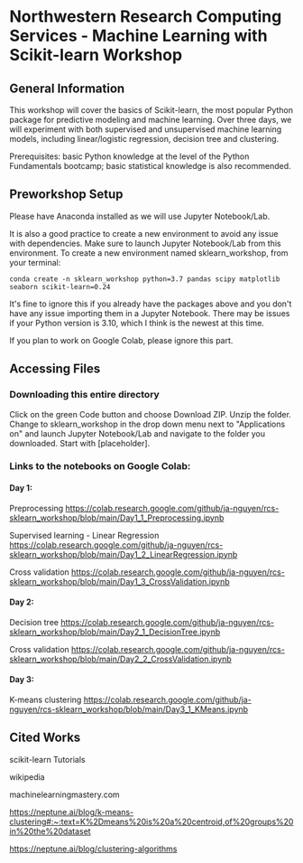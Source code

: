 # Northwestern Research Computing Services - Machine Learning with Scikit-learn Workshop

## General Information
This workshop will cover the basics of Scikit-learn, the most popular Python package for predictive modeling and machine learning. Over three days, we will experiment with both supervised and unsupervised machine learning models, including linear/logistic regression, decision tree and clustering.

Prerequisites: basic Python knowledge at the level of the Python Fundamentals bootcamp; basic statistical knowledge is also recommended.

## Preworkshop Setup
Please have Anaconda installed as we will use Jupyter Notebook/Lab. 

It is also a good practice to create a new environment to avoid any issue with dependencies. Make sure to launch Jupyter Notebook/Lab from this environment. To create a new environment named sklearn_workshop, from your terminal:

```console
conda create -n sklearn_workshop python=3.7 pandas scipy matplotlib seaborn scikit-learn=0.24
```

It's fine to ignore this if you already have the packages above and you don't have any issue importing them in a Jupyter Notebook. There may be issues if your Python version is 3.10, which I think is the newest at this time.  

If you plan to work on Google Colab, please ignore this part.

## Accessing Files
### Downloading this entire directory
Click on the green Code button and choose Download ZIP. Unzip the folder. Change to sklearn_workshop in the drop down menu next to "Applications on"  and launch Jupyter Notebook/Lab and navigate to the folder you downloaded. Start with [placeholder].

### Links to the notebooks on Google Colab:
#### Day 1:

Preprocessing
https://colab.research.google.com/github/ja-nguyen/rcs-sklearn_workshop/blob/main/Day1_1_Preprocessing.ipynb

Supervised learning - Linear Regression
https://colab.research.google.com/github/ja-nguyen/rcs-sklearn_workshop/blob/main/Day1_2_LinearRegression.ipynb

Cross validation
https://colab.research.google.com/github/ja-nguyen/rcs-sklearn_workshop/blob/main/Day1_3_CrossValidation.ipynb

#### Day 2:

Decision tree
https://colab.research.google.com/github/ja-nguyen/rcs-sklearn_workshop/blob/main/Day2_1_DecisionTree.ipynb

Cross validation
https://colab.research.google.com/github/ja-nguyen/rcs-sklearn_workshop/blob/main/Day2_2_CrossValidation.ipynb

#### Day 3:
K-means clustering
https://colab.research.google.com/github/ja-nguyen/rcs-sklearn_workshop/blob/main/Day3_1_KMeans.ipynb

## Cited Works
scikit-learn Tutorials

wikipedia

machinelearningmastery.com

https://neptune.ai/blog/k-means-clustering#:~:text=K%2Dmeans%20is%20a%20centroid,of%20groups%20in%20the%20dataset

https://neptune.ai/blog/clustering-algorithms
